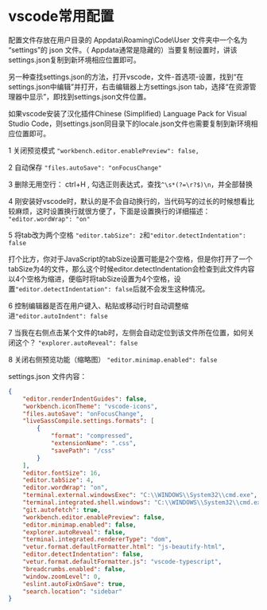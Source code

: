 # vscode常用配置

配置文件存放在用户目录的 Appdata\Roaming\Code\User 文件夹中一个名为 “settings”的 json 文件。（ Appdata通常是隐藏的）当要复制设置时，讲该settings.json复制到新环境相应位置即可。

另一种查找settings.json的方法，打开vscode，文件-首选项-设置，找到“在settings.json中编辑”并打开，右击编辑器上方settings.json tab，选择“在资源管理器中显示”，即找到settings.json文件位置。

如果vscode安装了汉化插件Chinese (Simplified) Language Pack for Visual Studio Code，则settings.json同目录下的locale.json文件也需要复制到新环境相应位置即可。

1 关闭预览模式 `"workbench.editor.enablePreview": false,`

2 自动保存 `"files.autoSave": "onFocusChange"`

3 删除无用空行：
ctrl+H , 勾选正则表达式，查找`^\s*(?=\r?$)\n`，并全部替换

4 刚安装好vscode时，默认的是不会自动换行的，当代码写的过长的时候想看比较麻烦，这时设置换行就很方便了，下面是设置换行的详细描述：
`"editor.wordWrap": "on"`

5 将tab改为两个空格 `"editor.tabSize": 2`和`"editor.detectIndentation": false`

打个比方，你对于JavaScript的tabSize设置可能是2个空格，但是你打开了一个tabSize为4的文件，那么这个时候editor.detectIndentation会检查到此文件内容以4个空格为缩进，便临时将tabSize设置为4个空格，设置`"editor.detectIndentation": false`后就不会发生这种情况。

6 控制编辑器是否在用户键入、粘贴或移动行时自动调整缩进`"editor.autoIndent": false`

7 当我在右侧点击某个文件的tab时，左侧会自动定位到该文件所在位置，如何关闭这个？
`"explorer.autoReveal": false`

8 关闭右侧预览功能（缩略图）
`"editor.minimap.enabled": false`

settings.json 文件内容：
```json
{
    "editor.renderIndentGuides": false,
    "workbench.iconTheme": "vscode-icons",
    "files.autoSave": "onFocusChange",
    "liveSassCompile.settings.formats": [
        {
            "format": "compressed",
            "extensionName": ".css",
            "savePath": "/css"
        }
    ],
    "editor.fontSize": 16,
    "editor.tabSize": 4,
    "editor.wordWrap": "on",
    "terminal.external.windowsExec": "C:\\WINDOWS\\System32\\cmd.exe",
    "terminal.integrated.shell.windows": "C:\\WINDOWS\\System32\\cmd.exe",
    "git.autofetch": true,
    "workbench.editor.enablePreview": false,
    "editor.minimap.enabled": false,
    "explorer.autoReveal": false,
    "terminal.integrated.rendererType": "dom",
    "vetur.format.defaultFormatter.html": "js-beautify-html",
    "editor.detectIndentation": false,
    "vetur.format.defaultFormatter.js": "vscode-typescript",
    "breadcrumbs.enabled": false,
    "window.zoomLevel": 0,
    "eslint.autoFixOnSave": true,
    "search.location": "sidebar"
}
```
